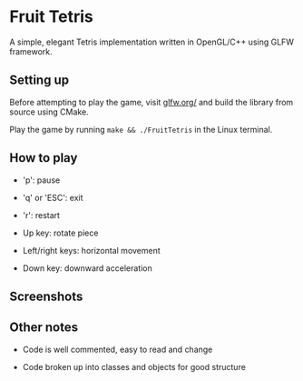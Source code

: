 # Fruit Tetris

A simple, elegant Tetris implementation written in OpenGL/C++ using GLFW framework.

## Setting up

Before attempting to play the game, visit [glfw.org/](https://www.glfw.org/) and build the library from source using CMake.

Play the game by running ``` make && ./FruitTetris ``` in the Linux terminal.

## How to play

- 'p': pause

- 'q' or 'ESC': exit

- 'r': restart

- Up key: rotate piece

- Left/right keys: horizontal movement

- Down key: downward acceleration

## Screenshots

## Other notes

- Code is well commented, easy to read and change

- Code broken up into classes and objects for good structure
